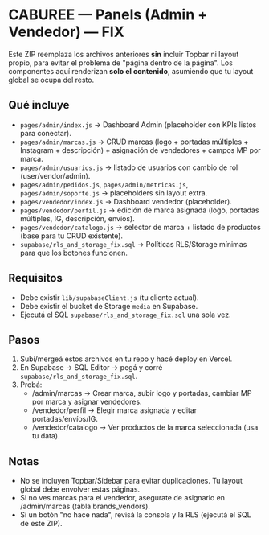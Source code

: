 CABUREE — Panels (Admin + Vendedor) — FIX
=========================================

Este ZIP reemplaza los archivos anteriores **sin** incluir Topbar ni layout propio,
para evitar el problema de "página dentro de la página". Los componentes aquí
renderizan **solo el contenido**, asumiendo que tu layout global se ocupa del resto.

Qué incluye
-----------
- `pages/admin/index.js` → Dashboard Admin (placeholder con KPIs listos para conectar).
- `pages/admin/marcas.js` → CRUD marcas (logo + portadas múltiples + Instagram + descripción) + asignación de vendedores + campos MP por marca.
- `pages/admin/usuarios.js` → listado de usuarios con cambio de rol (user/vendor/admin).
- `pages/admin/pedidos.js`, `pages/admin/metricas.js`, `pages/admin/soporte.js` → placeholders sin layout extra.
- `pages/vendedor/index.js` → Dashboard vendedor (placeholder).
- `pages/vendedor/perfil.js` → edición de marca asignada (logo, portadas múltiples, IG, descripción, envíos).
- `pages/vendedor/catalogo.js` → selector de marca + listado de productos (base para tu CRUD existente).
- `supabase/rls_and_storage_fix.sql` → Políticas RLS/Storage mínimas para que los botones funcionen.

Requisitos
----------
- Debe existir `lib/supabaseClient.js` (tu cliente actual).
- Debe existir el bucket de Storage `media` en Supabase.
- Ejecutá el SQL `supabase/rls_and_storage_fix.sql` una sola vez.

Pasos
-----
1) Subí/mergeá estos archivos en tu repo y hacé deploy en Vercel.
2) En Supabase → SQL Editor → pegá y corré `supabase/rls_and_storage_fix.sql`.
3) Probá:
   - /admin/marcas → Crear marca, subir logo y portadas, cambiar MP por marca y asignar vendedores.
   - /vendedor/perfil → Elegir marca asignada y editar portadas/envíos/IG.
   - /vendedor/catalogo → Ver productos de la marca seleccionada (usa tu data).

Notas
-----
- No se incluyen Topbar/Sidebar para evitar duplicaciones. Tu layout global debe envolver estas páginas.
- Si no ves marcas para el vendedor, asegurate de asignarlo en /admin/marcas (tabla brands_vendors).
- Si un botón "no hace nada", revisá la consola y la RLS (ejecutá el SQL de este ZIP).

